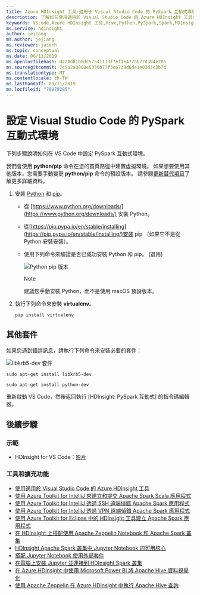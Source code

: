 ```yaml
---
title: Azure HDInsight 工具-適用于 Visual Studio Code 的 PySpark 互動式環境
description: 了解如何使用適用於 Visual Studio Code 的 Azure HDInsight 工具來建立及提交查詢和指令碼。
keywords: VScode,Azure HDInsight 工具,Hive,Python,PySpark,Spark,HDInsight,Hadoop,LLAP,互動式 Hive,互動式查詢
ms.service: hdinsight
author: jejiang
ms.author: jejiang
ms.reviewer: jasonh
ms.topic: conceptual
ms.date: 06/13/2019
ms.openlocfilehash: d220d81b8dc57541113f7ef1e477bb77d394e206
ms.sourcegitcommit: 7c5a2a3068e5330b77f3c6738d6de1e03d3c3b7d
ms.translationtype: MT
ms.contentlocale: zh-TW
ms.lasthandoff: 09/11/2019
ms.locfileid: "70879285"
---
```

# <a name="set-up-the-pyspark-interactive-environment-for-visual-studio-code"></a>設定 Visual Studio Code 的 PySpark 互動式環境

下列步驟說明如何在 VS Code 中設定 PySpark 互動式環境。

我們會使用 **python/pip** 命令在您的首頁路徑中建置虛擬環境。 如果想要使用其他版本，您需要手動變更 **python/pip** 命令的預設版本。 請參閱[更新替代項目](https://linux.die.net/man/8/update-alternatives)了解更多詳細資料。

1. 安裝 [Python](https://www.python.org/downloads/) 和 [pip](https://pip.pypa.io/en/stable/installing/)。
   
   + 從 [https://www.python.org/downloads/](https://www.python.org/downloads/) 安裝 Python。
   + 從[https://pip.pypa.io/en/stable/installing](https://pip.pypa.io/en/stable/installing/)安裝 pip （如果它不是從 Python 安裝安裝）。
   + 使用下列命令來驗證是否已成功安裝 Python 和 pip。 (選用)
 
        ![Python pip 版本](./media/set-up-pyspark-interactive-environment/check-python-pip-version.png)

     > [!NOTE]
     > 建議您手動安裝 Python，而不是使用 macOS 預設版本。


2. 執行下列命令來安裝 **virtualenv**。
   
   ```
   pip install virtualenv
   ```

## <a name="other-packages"></a>其他套件

如果您遇到錯誤訊息，請執行下列命令來安裝必要的套件：

   ![libkrb5-dev 套件](./media/set-up-pyspark-interactive-environment/install-libkrb5-package.png)

```
sudo apt-get install libkrb5-dev
```

```
sudo apt-get install python-dev
```

重新啟動 VS Code，然後返回執行 [HDInsight: PySpark 互動式] 的指令碼編輯器。

## <a name="next-steps"></a>後續步驟

### <a name="demo"></a>示範
* HDInsight for VS Code：[影片](https://go.microsoft.com/fwlink/?linkid=858706)

### <a name="tools-and-extensions"></a>工具和擴充功能
* [使用適用於 Visual Studio Code 的 Azure HDInsight 工具](hdinsight-for-vscode.md)
* [使用 Azure Toolkit for IntelliJ 來建立和提交 Apache Spark Scala 應用程式](spark/apache-spark-intellij-tool-plugin.md)
* [使用 Azure Toolkit for IntelliJ 透過 SSH 遠端偵錯 Apache Spark 應用程式](spark/apache-spark-intellij-tool-debug-remotely-through-ssh.md)
* [使用 Azure Toolkit for IntelliJ 透過 VPN 遠端偵錯 Apache Spark 應用程式](spark/apache-spark-intellij-tool-plugin-debug-jobs-remotely.md)
* [使用 Azure Toolkit for Eclipse 中的 HDInsight 工具建立 Apache Spark 應用程式](spark/apache-spark-eclipse-tool-plugin.md)
* [在 HDInsight 上搭配使用 Apache Zeppelin Notebook 和 Apache Spark 叢集](spark/apache-spark-zeppelin-notebook.md)
* [HDInsight Apache Spark 叢集中 Jupyter Notebook 的可用核心](spark/apache-spark-jupyter-notebook-kernels.md)
* [搭配 Jupyter Notebook 使用外部套件](spark/apache-spark-jupyter-notebook-use-external-packages.md)
* [在電腦上安裝 Jupyter 並連接到 HDInsight Spark 叢集](spark/apache-spark-jupyter-notebook-install-locally.md)
* [在 Azure HDInsight 中使用 Microsoft Power BI 將 Apache Hive 資料視覺化](hadoop/apache-hadoop-connect-hive-power-bi.md)
* [使用 Apache Zeppelin 在 Azure HDInsight 中執行 Apache Hive 查詢](./interactive-query/hdinsight-connect-hive-zeppelin.md)
